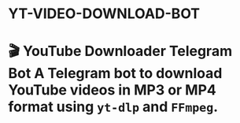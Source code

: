 # YT-VIDEO-DOWNLOAD-BOT
# 🎬 YouTube Downloader Telegram Bot  A Telegram bot to download YouTube videos in **MP3** or **MP4** format using `yt-dlp` and `FFmpeg`.
